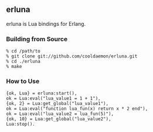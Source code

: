 ## erluna
erluna is Lua bindings for Erlang.

### Building from Source
    % cd /path/to
    % git clone git://github.com/cooldaemon/erluna.git
    % cd ./erluna
    % make

### How to Use
    {ok, Lua} = erluna:start(),
    ok = Lua:eval("lua_value1 = 1 + 1"),
    {ok, 2} = Lua:get_global("lua_value1"),
    ok = Lua:eval("function lua_fun(x) return x * 2 end"),
    ok = Lua:eval("lua_value2 = lua_fun(5)"),
    {ok, 10} = Lua:get_global("lua_value2"),
    Lua:stop().

